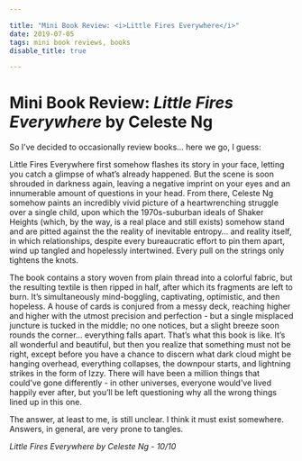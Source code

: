 ```yaml
---

title: "Mini Book Review: <i>Little Fires Everywhere</i>"
date: 2019-07-05
tags: mini book reviews, books
disable_title: true

---
```


# Mini Book Review: *Little Fires Everywhere* by Celeste Ng

So I’ve decided to occasionally review books… here we go, I guess:

Little Fires Everywhere first somehow flashes its story in your face, letting you catch a glimpse of what’s already happened. But the scene is soon shrouded in darkness again, leaving a negative imprint on your eyes and an innumerable amount of questions in your head. From there, Celeste Ng somehow paints an incredibly vivid picture of a heartwrenching struggle over a single child, upon which the 1970s-suburban ideals of Shaker Heights (which, by the way, is a real place and still exists) somehow stand and are pitted against the the reality of inevitable entropy… and reality itself, in which relationships, despite every bureaucratic effort to pin them apart, wind up tangled and hopelessly intertwined. Every pull on the strings only tightens the knots.

The book contains a story woven from plain thread into a colorful fabric, but the resulting textile is then ripped in half, after which its fragments are left to burn. It’s simultaneously mind-boggling, captivating, optimistic, and then hopeless. A house of cards is conjured from a messy deck, reaching higher and higher with the utmost precision and perfection - but a single misplaced juncture is tucked in the middle; no one notices, but a slight breeze soon rounds the corner… everything falls apart. That’s what this book is like. It’s all wonderful and beautiful, but then you realize that something must not be right, except before you have a chance to discern what dark cloud might be hanging overhead, everything collapses, the downpour starts, and lightning strikes in the form of Izzy. There will have been a million things that could’ve gone differently - in other universes, everyone would’ve lived happily ever after, but you’ll be left questioning why all the wrong things lined up in this one.

The answer, at least to me, is still unclear. I think it must exist somewhere. Answers, in general, are very prone to tangles.

*Little Fires Everywhere by Celeste Ng - 10/10*
